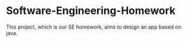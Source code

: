 # Software-Engineering-Homework
This project, which is our SE homework, aims to design an app based on java.
